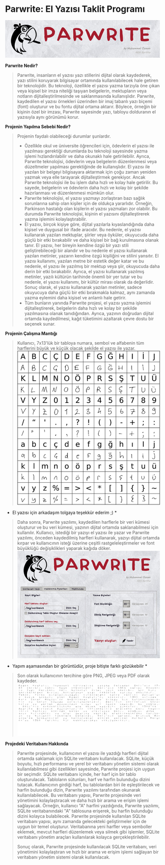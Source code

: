 # Parwrite: El Yazısı Taklit Programı

![Logo](./img/readme_images/logo.png)

**Parwrite Nedir?**

> Parwrite, insanların el yazısı yazı stillerini dijital olarak kaydederek, yazı stilini koruyarak bilgisayar ortamında kullanılabilecek hale getiren bir teknolojidir. Bu teknoloji, özellikle el yazısı yazma tarzıyla öne çıkan veya kişisel bir imza niteliği taşıyan belgelerin, mektupların veya notların dijitalleştirilmesinde ve saklanmasında kullanışlıdır. Parwrite, kaydedilen el yazısı örnekleri üzerinden bir imaj tabanlı yazı biçemi (font) oluşturur ve bu fontu dijital ortama aktarır. Böylece, örneğin bir kişinin özel bir imzası, Parwrite sayesinde yazı, tabloyu dolduranın el yazısıyla aynı görünümü korur.

**Projenin Yapılma Sebebi Nedir?**

> Projenin faydalı olabileceği durumlar şunlardır.
> -   Özellikle okul ve üniversite öğrencileri için, ödevlerin el yazısı ile yazılması gerektiği durumlarda bu teknoloji sayesinde yazma işlemi hızlandırılabilir ve daha okunaklı hale getirilebilir. Ayrıca, Parwrite teknolojisi, ödevlerin veya belgelerin düzenlenmesi veya düzeltmeler yapılması gerektiğinde de kullanışlıdır. El yazısı ile yazılan bir belgeyi bilgisayara aktarmak için çoğu zaman yeniden yazmak veya elle tarayarak dijitalleştirmek gerekiyor. Ancak Parwrite teknolojisi ile bu işlem daha hızlı ve kolay hale getirilir. Bu sayede, belgelerin ve ödevlerin daha hızlı ve kolay bir şekilde hazırlanması ve düzenlenmesi mümkün olur.
> -   Parwrite teknolojisi, el yazısı yazmayı zorlaştıran bazı sağlık sorunlarına sahip olan kişiler için de oldukça yararlıdır. Örneğin, Parkinson hastalığı olan kişilerin el yazısı yazmaları zor olabilir. Bu durumda Parwrite teknolojisi, kişinin el yazısını dijitalleştirerek yazma işlemini kolaylaştırabilir.
> -   El yazısı, birçok kişiye göre, dijital yazılarla kıyaslandığında daha kişisel ve duygusal bir ifade aracıdır. Bu nedenle, el yazısı kullanarak yazılan mektuplar, şiirler veya öyküler, okuyucuda daha güçlü bir etki bırakabilir ve daha kişisel bir bağ kurulmasına olanak tanır. El yazısı, her bireyin kendine özgü bir yazı stili geliştirebileceği bir alandır ve bu nedenle el yazısı kullanarak yazılan metinler, yazarın kendine özgü kişiliğini ve stilini yansıtır. El yazısı kullanımı, yazılan metne bir estetik değer katar ve bu nedenle, el yazısı ile yazılmış bir mektup veya şiir, okuyucuda daha derin bir etki bırakabilir. Ayrıca, el yazısı kullanarak yazılmış metinler, yazılı kültürün tarihinde önemli bir yer tutar ve bu nedenle, el yazısı kullanımı, bir kültür mirası olarak da değerlidir. Sonuç olarak, el yazısı kullanarak yazılan metinler, sadece okuyucuya daha güçlü bir etki bırakmakla kalmaz, aynı zamanda yazma eylemini daha kişisel ve anlamlı hale getirir.
> - Tüm bunların yanında Parwrite projesi, el yazısı yazma işlemini dijitalleştirerek, belgelerin daha hızlı ve kolay bir şekilde yazılmasına olanak tanıdığından. Ayrıca, yazının doğrudan dijital ortamda kaydedilmesi, kağıt tüketimini azaltarak çevre dostu bir seçenek sunar.

**Projenin Çalışma Mantığı**
> Kullanıcı, 7x13'lük bir tabloya numara, sembol ve alfabenin tüm harflerini büyük ve küçük olacak şekilde el yazısı ile yazar.
![Letter Table](./img/readme_images/letter_table.png)
* El yazısı için arkadaşım tolgaya teşekkür ederim ;) *
> Daha sonra, Parwrite yazılımı, kaydedilen harflerle bir veri kümesi oluşturur ve bu veri kümesi, yazının dijital ortamda saklanabilmesi için kullanılır. Kullanıcı, istediği bir yazıyı el yazısı ile yazar ve Parwrite yazılımı, önceden kaydedilmiş harfleri kullanarak, yazıyı dijital ortamda kırpar ve kullanıcının isteği üzerine çeşitli rastgeleleştirmeler ve font büyüklüğü değişiklikleri yaparak kağıda döker.
![From App](./img/readme_images/fromapp.jpg)
* Yapım aşamasından bir görüntüdür, proje bitişte farklı gözükebilir *
> Son olarak kullanıcının tercihine göre PNG, JPEG veya PDF olarak kaydeder.
![Result](./img/readme_images/example.png)


**Projedeki Veritabanı Hakkında**
> Parwrite projesinde, kullanıcının el yazısı ile yazdığı harfleri dijital ortamda saklamak için SQLite veritabanı kullanılacak. SQLite, küçük boyutu, hızlı performansı ve yerel bir veritabanı yönetim sistemi olarak kullanılabilmesi gibi özellikleri sayesinde, Parwrite projesi için uygun bir seçimdir. SQLite veritabanı içinde, her harf için bir tablo oluşturulacak. Tabloların sütunları, harf ve harfin bulunduğu dizini tutacak. Kullanıcının girdiği harf, bu tablolardan biri ile eşleştirilecek ve harfin bulunduğu dizin, Parwrite yazılımı tarafından okunarak kullanılabilecek. Bu veritabanı yapısı, Parwrite projesinde veri yönetimini kolaylaştıracak ve daha hızlı bir arama ve erişim işlemi sağlayacak. Örneğin, kullanıcı "A" harfini yazdığında, Parwrite yazılımı, SQLite veritabanındaki "A" tablosuna erişerek, bu harfin bulunduğu dizini kolayca bulabilecek. Parwrite projesinde kullanılan SQLite veritabanı yapısı, aynı zamanda gelecekteki geliştirmeler için de uygun bir temel oluşturur. Veritabanına yeni harfler veya semboller eklemek, mevcut harfleri düzenlemek veya silmek gibi işlemler, SQLite veritabanı yönetim araçları kullanılarak kolayca gerçekleştirilebilir.
>
> Sonuç olarak, Parwrite projesinde kullanılacak SQLite veritabanı, veri yönetimini kolaylaştıran ve hızlı bir arama ve erişim işlemi sağlayan bir veritabanı yönetim sistemi olarak kullanılacak.

